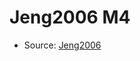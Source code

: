 <a name="material" />

# Jeng2006 M4
<script type="application/ld+json">
  {
    "@context": "https://schema.org/",
    "@type": "ChemicalSubstance",
    "http://purl.org/dc/terms/conformsTo":
      {
        "@type": "CreativeWork",
        "@id": "https://bioschemas.org/profiles/ChemicalSubstance/0.4-RELEASE/"
      },
    "@id": "https://egonw.github.io/nanowiki/nanowiki121.html#material",
    "name": "Jeng2006 M4",
    "sameAs": "http://127.0.0.1/mediawiki/index.php/Special:URIResolver/Jeng2006_M4"
  }
</script>


* Source: [Jeng2006](Jeng2006.md)
